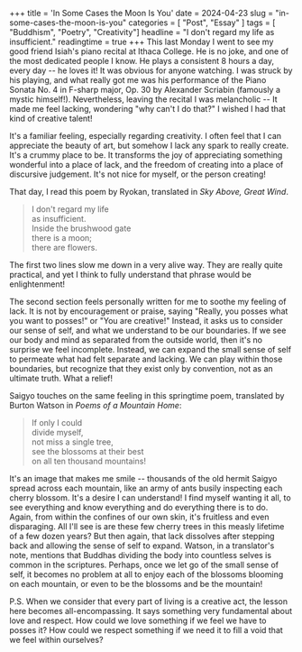 +++
title = 'In Some Cases the Moon Is You'
date = 2024-04-23
slug = "in-some-cases-the-moon-is-you"
categories = [ "Post", "Essay" ]
tags = [ "Buddhism", "Poetry", "Creativity"]
headline = "I don't regard my life as insufficient."
readingtime = true
+++
This last Monday I went to see my good friend Isiah's piano recital at Ithaca College. He is no joke, and one of the most dedicated people I know. He plays a consistent 8 hours a day, every day -- he loves it! It was obvious for anyone watching. I was struck by his playing, and what really got me was his performance of the Piano Sonata No. 4 in F-sharp major, Op. 30 by Alexander Scriabin (famously a mystic himself!).  Nevertheless, leaving the recital I was melancholic -- It made me feel lacking, wondering "why can't I do that?" I wished I had that kind of creative talent! 

It's a familiar feeling, especially regarding creativity. I often feel that I can appreciate the beauty of art, but somehow I lack any spark to really create. It's a crummy place to be. It transforms the joy of appreciating something wonderful into a place of lack, and the freedom of creating into a place of discursive judgement. It's not nice for myself, or the person creating!

That day, I read this poem by Ryokan, translated in *Sky Above, Great Wind*. 

>I don't regard my life \
>as insufficient. \
>Inside the brushwood gate \
>there is a moon; \
>there are flowers.

The first two lines slow me down in a very alive way. They are really quite practical, and yet I think to fully understand that phrase would be enlightenment! 

The second section feels personally written for me to soothe my feeling of lack. It is not by encouragement or praise, saying "Really, you posses what you want to posses!" or "You are creative!" Instead, it asks us to consider our sense of self, and what we understand to be our boundaries. If we see our body and mind as separated from the outside world, then it's no surprise we feel incomplete. Instead, we can expand the small sense of self to permeate what had felt separate and lacking.  We can play within those boundaries, but recognize that they exist only by convention, not as an ultimate truth. What a relief! 

Saigyo touches on the same feeling in this springtime poem, translated by Burton Watson in *Poems of a Mountain Home*:

>If only I could \
>divide myself, \
>not miss a single tree, \
>see the blossoms at their best \
>on all ten thousand mountains!

It's an image that makes me smile -- thousands of the old hermit Saigyo spread across each mountain, like an army of ants busily inspecting each cherry blossom. It's a desire I can understand! I find myself wanting it all, to see everything and know everything and do everything there is to do. Again, from within the confines of our own skin, it's fruitless and even disparaging. All I'll see is are these few cherry trees in this measly lifetime of a few dozen years? But then again, that lack dissolves after stepping back and allowing the sense of self to expand. Watson, in a translator's note, mentions that Buddhas dividing the body into countless selves is common in the scriptures. Perhaps, once we let go of the small sense of self, it becomes no problem at all to enjoy each of the blossoms blooming on each mountain, or even to be the blossoms and be the mountain! 

P.S. 
When we consider that every part of living is a creative act, the lesson here becomes all-encompassing. It says something very fundamental about love and respect. How could we love something if we feel we have to posses it? How could we respect something if we need it to fill a void that we feel within ourselves?